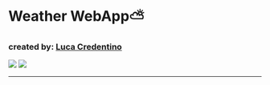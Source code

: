 <h1>Weather WebApp⛅</h1>
<h3>created by: <a href="https://github.com/Luca-Credentino">Luca Credentino</a></h1> </h3>
<img src="/home/luca/Documenti/PROJECT_&_EXERCISE/Projects/Weather App/Images/weatherapp.png">
<img src="/home/luca/Documenti/PROJECT_&_EXERCISE/Projects/Weather App/Images/weatherapp2.png">
<hr>